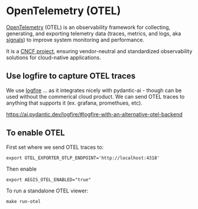 # OpenTelemetry (OTEL)

[OpenTelemetry](https://opentelemetry.io/) (OTEL) is an observability framework for collecting, generating,
and exporting telemetry data (traces, metrics, and logs, aka [signals](https://opentelemetry.io/docs/concepts/signals/))
to improve system monitoring and performance. 

It is a [CNCF project](https://www.cncf.io/projects/opentelemetry/), ensuring vendor-neutral and standardized observability solutions for cloud-native applications.

## Use logfire to capture OTEL traces

We use [logfire](https://ai.pydantic.dev/logfire) ... as it integrates nicely with pydantic-ai - though can be used without the commerical
cloud product. We can send OTEL traces to anything that supports it (ex. grafana, promethues, etc).

https://ai.pydantic.dev/logfire/#logfire-with-an-alternative-otel-backend

## To enable OTEL

First set where we send OTEL traces to:
```commandline
export OTEL_EXPORTER_OTLP_ENDPOINT='http://localhost:4318'
```
Then enable
```commandline
export AEGIS_OTEL_ENABLED="true"
```
To run a standalone OTEL viewer:
```commandline
make run-otel
```


